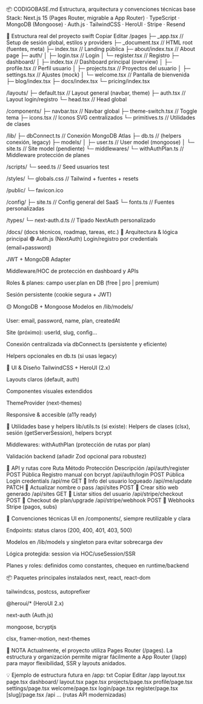 📦 CODIGOBASE.md
Estructura, arquitectura y convenciones técnicas base
Stack: Next.js 15 (Pages Router, migrable a App Router) · TypeScript · MongoDB (Mongoose) · Auth.js · TailwindCSS · HeroUI · Stripe · Resend

📁 Estructura real del proyecto
swift
Copiar
Editar
/pages
  ├─ _app.tsx                // Setup de sesión global, estilos y providers
  ├─ _document.tsx           // HTML root (fuentes, meta)
  ├─ index.tsx               // Landing pública
  ├─ about/index.tsx         // About page
  ├─ auth/
  │    ├─ login.tsx          // Login
  │    └─ register.tsx       // Registro
  ├─ dashboard/
  │    ├─ index.tsx          // Dashboard principal (overview)
  │    ├─ profile.tsx        // Perfil usuario
  │    ├─ projects.tsx       // Proyectos del usuario
  │    ├─ settings.tsx       // Ajustes (mock)
  │    └─ welcome.tsx        // Pantalla de bienvenida
  ├─ blog/index.tsx
  ├─ docs/index.tsx
  └─ pricing/index.tsx

/layouts/
  ├─ default.tsx         // Layout general (navbar, theme)
  ├─ auth.tsx            // Layout login/registro
  └─ head.tsx            // Head global

/components/
  ├─ navbar.tsx          // Navbar global
  ├─ theme-switch.tsx    // Toggle tema
  ├─ icons.tsx           // Iconos SVG centralizados
  └─ primitives.ts       // Utilidades de clases

/lib/
  ├─ dbConnect.ts        // Conexión MongoDB Atlas
  ├─ db.ts               // (helpers conexión, legacy)
  ├─ models/
  │    ├─ user.ts        // User model (mongoose)
  │    └─ site.ts        // Site model (pendiente)
  └─ middlewares/
       └─ withAuthPlan.ts // Middleware protección de planes

/scripts/
  └─ seed.ts             // Seed usuarios test

/styles/
  └─ globals.css         // Tailwind + fuentes + resets

/public/
  └─ favicon.ico

/config/
  ├─ site.ts             // Config general del SaaS
  └─ fonts.ts            // Fuentes personalizadas

/types/
  └─ next-auth.d.ts      // Tipado NextAuth personalizado

/docs/
  (docs técnicos, roadmap, tareas, etc.)
🧠 Arquitectura & lógica principal
🟣 Auth.js (NextAuth)
Login/registro por credentials (email+password)

JWT + MongoDB Adapter

Middleware/HOC de protección en dashboard y APIs

Roles & planes: campo user.plan en DB (free | pro | premium)

Sesión persistente (cookie segura + JWT)

🟡 MongoDB + Mongoose
Modelos en /lib/models/

User: email, password, name, plan, createdAt

Site (próximo): userId, slug, config...

Conexión centralizada vía dbConnect.ts (persistente y eficiente)

Helpers opcionales en db.ts (si usas legacy)

🔵 UI & Diseño
TailwindCSS + HeroUI (2.x)

Layouts claros (default, auth)

Componentes visuales extendidos

ThemeProvider (next-themes)

Responsive & accesible (a11y ready)

🧩 Utilidades base y helpers
lib/utils.ts (si existe):
Helpers de clases (clsx), sesión (getServerSession), helpers bcrypt

Middlewares:
withAuthPlan (protección de rutas por plan)

Validación backend (añadir Zod opcional para robustez)

📡 API y rutas core
Ruta	Método	Protección	Descripción
/api/auth/register	POST	Pública	Registro manual con bcrypt
/api/auth/login	POST	Pública	Login credentials
/api/me	GET	🔐	Info del usuario logueado
/api/me/update	PATCH	🔐	Actualizar nombre o pass
/api/sites	POST	🔐	Crear sitio web generado
/api/sites	GET	🔐	Listar sitios del usuario
/api/stripe/checkout	POST	🔐	Checkout de plan/upgrade
/api/stripe/webhook	POST	🔐	Webhooks Stripe (pagos, subs)

🧠 Convenciones técnicas
UI en /components/, siempre reutilizable y clara

Endpoints: status claros (200, 400, 401, 403, 500)

Modelos en /lib/models y singleton para evitar sobrecarga dev

Lógica protegida: session via HOC/useSession/SSR

Planes y roles: definidos como constantes, chequeo en runtime/backend

📦 Paquetes principales instalados
next, react, react-dom

tailwindcss, postcss, autoprefixer

@heroui/* (HeroUI 2.x)

next-auth (Auth.js)

mongoose, bcryptjs

clsx, framer-motion, next-themes

📝 NOTA
Actualmente, el proyecto utiliza Pages Router (/pages).
La estructura y organización permite migrar fácilmente a App Router (/app) para mayor flexibilidad, SSR y layouts anidados.

💡 Ejemplo de estructura futura en /app:
txt
Copiar
Editar
/app
  layout.tsx
  page.tsx
  dashboard/
    layout.tsx
    page.tsx
    projects/page.tsx
    profile/page.tsx
    settings/page.tsx
    welcome/page.tsx
  login/page.tsx
  register/page.tsx
  [slug]/page.tsx
/api
  ... (rutas API modernizadas)
